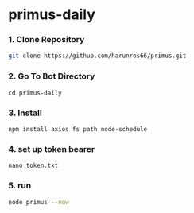 # primus-daily

### 1. Clone Repository

```bash
git clone https://github.com/harunros66/primus.git
```

### 2. Go To Bot Directory
```
cd primus-daily
```

### 3. Install
```
npm install axios fs path node-schedule
```

### 4. set up token bearer
```
nano token.txt
```

### 5. run

```bash
node primus --now
```
